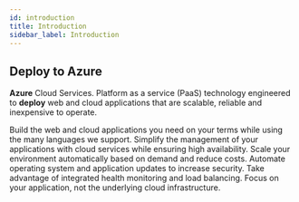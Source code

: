 ```yaml
---
id: introduction
title: Introduction
sidebar_label: Introduction
---
```


## Deploy to Azure

**Azure** Cloud Services. Platform as a service (PaaS) technology engineered to **deploy** web and cloud applications that are scalable, reliable and inexpensive to operate.

Build the web and cloud applications you need on your terms while using the many languages we support. Simplify the management of your applications with cloud services while ensuring high availability. Scale your environment automatically based on demand and reduce costs. Automate operating system and application updates to increase security. Take advantage of integrated health monitoring and load balancing. Focus on your application, not the underlying cloud infrastructure.
